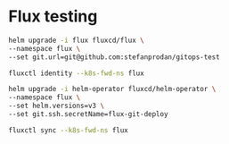 # Flux testing


```bash
helm upgrade -i flux fluxcd/flux \
--namespace flux \
--set git.url=git@github.com:stefanprodan/gitops-test
```

```bash
fluxctl identity --k8s-fwd-ns flux
```

```bash
helm upgrade -i helm-operator fluxcd/helm-operator \
--namespace flux \
--set helm.versions=v3 \
--set git.ssh.secretName=flux-git-deploy
```

```bash
fluxctl sync --k8s-fwd-ns flux
```





